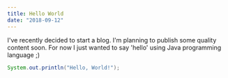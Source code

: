 ```yaml
---
title: Hello World
date: "2018-09-12"
---
```


I've recently decided to start a blog. I'm planning to publish some quality content soon. For now I just wanted to say 'hello' using Java programming language ;)

<!-- end-excerpt -->

```java
System.out.println("Hello, World!");
```
